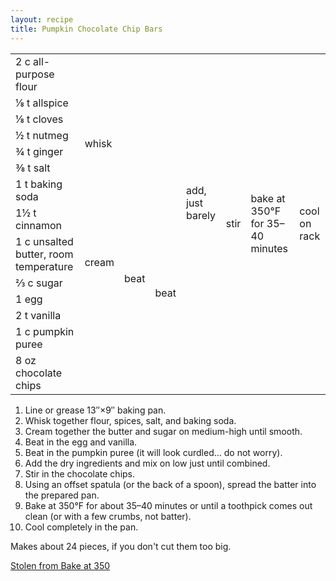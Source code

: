 ```yaml
---
layout: recipe
title: Pumpkin Chocolate Chip Bars
---
```

<table>
<tr>
  <td>2 c all-purpose flour</td>
  <td rowspan="8" colspan="3">whisk</td>
  <td rowspan="13">add, just barely</td>
  <td rowspan="14">stir</td>
  <td rowspan="14">bake at 350&deg;F for 35&ndash;40 minutes</td>
  <td rowspan="14">cool on rack</td>
</tr>
<tr>
  <td>&#x215B; t allspice</td>
</tr>
<tr>
  <td>&#x215B; t cloves</td>
</tr>
<tr>
  <td>&frac12; t nutmeg</td>
</tr>
<tr>
  <td>&frac34; t ginger</td>
</tr>
<tr>
  <td>&frac38; t salt</td>
</tr>
<tr>
  <td>1 t baking soda</td>
</tr>
<tr>
  <td>1&frac12; t cinnamon</td>
</tr>
<tr>
  <td>1 c unsalted butter, room temperature</td>
  <td rowspan="2">cream</td>
  <td rowspan="4">beat</td>
  <td rowspan="5">beat</td>
</tr>
<tr>
  <td>&#x2154; c sugar</td>
</tr>
<tr>
  <td>1 egg</td>
  <td rowspan="2" class="righthide">&nbsp;</td>
</tr>
<tr>
  <td>2 t vanilla</td>
</tr>
<tr>
  <td>1 c pumpkin puree</td>
  <td colspan="2" class="righthide">&nbsp;</td>
</tr>
<tr>
  <td>8 oz chocolate chips</td>
  <td colspan="4" class="righthide">&nbsp;</td>
</tr>
</table>

1. Line or grease 13&Prime;&times;9&Prime; baking pan.
1. Whisk together flour, spices, salt, and baking soda.
1. Cream together the butter and sugar on medium-high until smooth.
1. Beat in the egg and vanilla.
1. Beat in the pumpkin puree (it will look curdled&hellip; do not worry).
1. Add the dry ingredients and mix on low just until combined.
1. Stir in the chocolate chips.
1. Using an offset spatula (or the back of a spoon), spread the batter into the prepared pan.
1. Bake at 350&deg;F for about 35&ndash;40 minutes or until a toothpick comes out clean (or with a few crumbs, not batter).
1. Cool completely in the pan.

Makes about 24 pieces, if you don't cut them too big.

<p class="confession"><a href="http://bakeat350.blogspot.ca/2009/11/pumpkin-chocolate-chip-bars.html">Stolen from Bake at 350</a></p>
